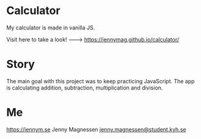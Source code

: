 # Calculator
My calculator is made in vanilla JS.

Visit here to take a look! ---> https://jennymag.github.io/calculator/

# Story
The main goal with this project was to keep practicing JavaScript. The app is calculating addition, subtraction, multiplication and division.

# Me
https://jennym.se Jenny Magnessen jenny.magnessen@student.kyh.se
